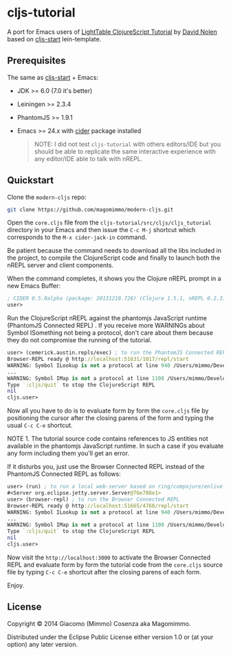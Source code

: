 # cljs-tutorial

A port for Emacs users of [LightTable ClojureScript Tutorial][1] by
[David Nolen][2] based on [cljs-start][3] lein-template.

## Prerequisites

The same as [cljs-start][3] + Emacs:

* JDK >= 6.0 (7.0 it's better)
* Leiningen >= 2.3.4
* PhantomJS >= 1.9.1
* Emacs >= 24.x with [cider][4] package installed

    > NOTE: I did not test `cljs-tutorial` with others editors/IDE but
    > you should be able to replicate the same interactive experience
    > with any editor/IDE able to talk with nREPL.

## Quickstart

Clone the `modern-cljs` repo:

```bash
git clone https://github.com/magomimmo/modern-cljs.git
```

Open the `core.cljs` file from the
`cljs-tutorial/src/cljs/cljs_tutorial` directory in your Emacs and
then issue the `C-c M-j` shortcut which corresponds to the `M-x
cider-jack-in` command.

Be patient because the command needs to download all the libs included
in the project, to compile the ClojureScript code and finally to
launch both the nREPL server and client components.

When the command completes, it shows you the Clojure nREPL prompt in a
new Emacs Buffer:

```clj
; CIDER 0.5.0alpha (package: 20131210.726) (Clojure 1.5.1, nREPL 0.2.3)
user> 
```

Run the ClojureScript nREPL against the phantomjs JavaScript runtime
(PhantomJS Connected REPL) . If you receive more WARNINGs about Symbol
ISomething not being a protocol, don't care about them because they do
not compromise the running of the tutorial.

```clj
user> (cemerick.austin.repls/exec) ; to run the PhantomJS Connected REPL
Browser-REPL ready @ http://localhost:51631/1017/repl/start
WARNING: Symbol ILookup is not a protocol at line 940 /Users/mimmo/Developer/modern-cljs/cljs-tutorial/src/cljs/cljs_tutorial/core.cljs
...
WARNING: Symbol IMap is not a protocol at line 1108 /Users/mimmo/Developer/modern-cljs/cljs-tutorial/src/cljs/cljs_tutorial/core.cljs
Type `:cljs/quit` to stop the ClojureScript REPL
nil
cljs.user> 
```

Now all you have to do is to evaluate form by form the `core.cljs`
file by positioning the cursor after the closing parens of the form
and typing the usual `C-c C-e` shortcut.

NOTE 1. The tutorial source code contains references to JS entities
not available in the phantomjs JavaScript runtime. In such a case if
you evaluate any form including them you'll get an error.

If it disturbs you, just use the Browser Connected REPL instead of the
PhantomJS Connected REPL as follows:

```clj
user> (run) ; to run a local web-server based on ring/compojure/enlive libs
#<Server org.eclipse.jetty.server.Server@76e788e1>
user> (browser-repl) ; to run the Browser Connected REPL
Browser-REPL ready @ http://localhost:51665/4760/repl/start
WARNING: Symbol ILookup is not a protocol at line 940 /Users/mimmo/Developer/modern-cljs/cljs-tutorial/src/cljs/cljs_tutorial/core.cljs
...
WARNING: Symbol IMap is not a protocol at line 1108 /Users/mimmo/Developer/modern-cljs/cljs-tutorial/src/cljs/cljs_tutorial/core.cljs
Type `:cljs/quit` to stop the ClojureScript REPL
nil
cljs.user> 
```

Now visit the `http://localhost:3000` to activate the Browser
Connected REPL and evaluate form by form the tutorial code from the
`core.cljs` source file by typing `C-c C-e` shortcut after the closing
parens of each form.

Enjoy.

## License

Copyright © 2014 Giacomo (Mimmo) Cosenza aka Magomimmo.

Distributed under the Eclipse Public License either version 1.0 or (at
your option) any later version.

[1]: https://github.com/swannodette/lt-cljs-tutorial
[2]: https://github.com/swannodette
[3]: https://github.com/magomimmo/cljs-start
[4]: https://github.com/clojure-emacs/cider

